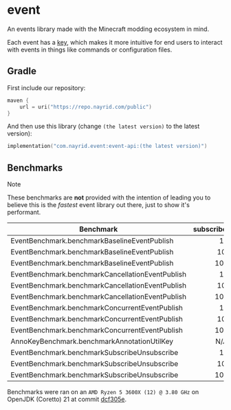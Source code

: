 # event

An events library made with the Minecraft modding ecosystem in mind.

Each event has a [key](https://jd.advntr.dev/key/latest/net/kyori/adventure/key/Key.html), which makes it more intuitive for end users to interact
with events in things like commands or configuration files.

## Gradle

First include our repository:

```kotlin
maven {
    url = uri("https://repo.nayrid.com/public")
}
```

And then use this library (change `(the latest version)` to the latest version):

```kotlin
implementation("com.nayrid.event:event-api:(the latest version)")
```

## Benchmarks

> [!NOTE]
> These benchmarks are **not** provided with the intention of leading you to believe this is the *fastest* event library out there, just to show it's performant.

| Benchmark                                            | subscriberCount | Mode  | Cnt | Score            | Error            | Units |
|------------------------------------------------------|:---------------:|:-----:|:---:|:----------------:|:----------------:|:-----:|
| EventBenchmark.benchmarkBaselineEventPublish         |       1         | thrpt | 25  | 51,392,326.896   | ± 277,965.483    | ops/s |
| EventBenchmark.benchmarkBaselineEventPublish         |      10         | thrpt | 25  | 33,798,162.123   | ± 715,198.909    | ops/s |
| EventBenchmark.benchmarkBaselineEventPublish         |      100        | thrpt | 25  | 11,001,671.906   | ± 82,515.552     | ops/s |
| EventBenchmark.benchmarkCancellationEventPublish     |       1         | thrpt | 25  | 53,373,607.112   | ± 254,794.504    | ops/s |
| EventBenchmark.benchmarkCancellationEventPublish     |      10         | thrpt | 25  | 12,781,271.023   | ± 79,251.440     | ops/s |
| EventBenchmark.benchmarkCancellationEventPublish     |      100        | thrpt | 25  |  1,729,370.344   | ± 8,333.286      | ops/s |
| EventBenchmark.benchmarkConcurrentEventPublish       |       1         | thrpt | 25  | 197,034,216.432  | ± 2,554,115.648  | ops/s |
| EventBenchmark.benchmarkConcurrentEventPublish       |      10         | thrpt | 25  | 130,922,888.571  | ± 2,005,071.726  | ops/s |
| EventBenchmark.benchmarkConcurrentEventPublish       |      100        | thrpt | 25  |  42,853,366.206  | ± 265,138.816    | ops/s |
| AnnoKeyBenchmark.benchmarkAnnotationUtilKey          |      N/A        | avgt  | 25  |       4.038      | ± 0.041          | ns/op |
| EventBenchmark.benchmarkSubscribeUnsubscribe         |       1         | avgt  | 25  |     205.447      | ± 3.347          | ns/op |
| EventBenchmark.benchmarkSubscribeUnsubscribe         |      10         | avgt  | 25  |     205.864      | ± 2.651          | ns/op |
| EventBenchmark.benchmarkSubscribeUnsubscribe         |      100        | avgt  | 25  |     209.395      | ± 2.189          | ns/op |

Benchmarks were ran on an `AMD Ryzen 5 3600X (12) @ 3.80 GHz` on OpenJDK (Coretto) 21 at commit [dcf305e](https://github.com/nayrid/event/commit/dcf305ebebca104931de7d6104620c8159797d19).

